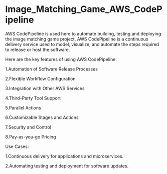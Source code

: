 # Image_Matching_Game_AWS_CodePipeline
AWS CodePipeline is used here to automate building, testing and deploying the image matching game project.
AWS CodePipeline is a continuous delivery service used to model, visualize, and automate the steps required to release or host the software. 

Here are the key features of using AWS CodePipeline:

1.Automation of Software Release Processes

2.Flexible Workflow Configuration

3.Integration with Other AWS Services

4.Third-Party Tool Support

5.Parallel Actions

6.Customizable Stages and Actions

7.Security and Control

8.Pay-as-you-go Pricing

Use Cases:

1.Continuous delivery for applications and microservices.

2.Automating testing and deployment for software updates.

